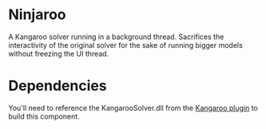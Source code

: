 # Ninjaroo
A Kangaroo solver running in a background thread.
Sacrifices the interactivity of the original solver for the sake of running bigger models without freezing the UI thread.

# Dependencies
You'll need to reference the KangarooSolver.dll from the [Kangaroo plugin](http://www.food4rhino.com/app/kangaroo-physics) to build this component.
